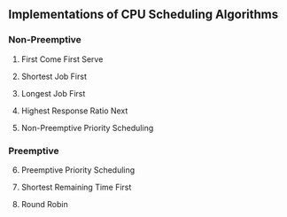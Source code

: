 <h2>Implementations of CPU Scheduling Algorithms</h2>

<h3> Non-Preemptive </h3>

1. First Come First Serve

2. Shortest Job First

3. Longest Job First

4. Highest Response Ratio Next

5. Non-Preemptive Priority Scheduling


<h3>Preemptive</h3>

6. Preemptive Priority Scheduling

7. Shortest Remaining Time First

8. Round Robin 
